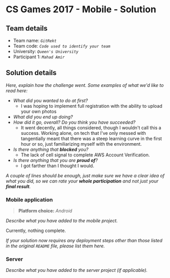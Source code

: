 # CS Games 2017 - Mobile - Solution

## Team details

- Team name: _`GitRekt`_
- Team code: _`Code used to identify your team`_
- University: _`Queen's University`_
- Participant 1: _`Mahad Amir`_

## Solution details

_Here, explain how the challenge went. Some examples of what we'd like to read here:_

- _What did you wanted to do at first?_
  - I was hoping to implement full registration with the ability to upload your own photos
- _What did you end up doing?_
- _How did it go, overall? Do you think you have succeeded?_
  - It went decently, all things considered, though I wouldn't call this a success. Working alone, on tech that I've only messed with tangentially meant that there was a steep learning curve in the first hour or so, just familiarizing myself with the environment.
- _Is there anything that **blocked** you?_
  - The lack of cell signal to complete AWS Account Verification.
- _Is there anything that you are **proud of**?_
  - I got farther than I thought I would.

_A couple of lines should be enough, just make sure we have a clear idea of what you did, so we can rate your **whole participation** and not just your **final result**._

### Mobile application

> **Platform choice:** _Android_

_Describe what you have added to the mobile project._

Currently, nothing complete.

_If your solution now requires any deployment steps other than those listed in the original `README` file, please list them here._

### Server

_Describe what you have added to the server project (if applicable)._
